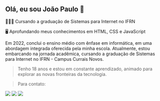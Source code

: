## Olá, eu sou João Paulo 👋

👨🏾‍💻 Cursando a graduação de Sistemas para Internet no IFRN

🖥️ Aprofundando meus conhecimentos em HTML, CSS e JavaScript

Em 2022, conclui o ensino médio com ênfase em informática, em uma abordagem integrada oferecida pela minha escola. Atualmente, estou embarcando na jornada acadêmica, cursando a graduação de Sistemas para Internet no IFRN - Campus Currais Novos. 

>  Tenho 18 anos e estou em constante aprendizado, animado para explorar as novas fronteiras da tecnologia.

> Para contato:

<div> 
  <a href="https://www.instagram.com/joaopaulooss/" target="_blank"><img src="https://img.shields.io/badge/-Instagram-%23E4405F?style=for-the-badge&logo=instagram&logoColor=white" target="_blank"></a>
  <a href = "mailto:joaopaulosv068@gmail.com"><img src="https://img.shields.io/badge/-Gmail-%23333?style=for-the-badge&logo=gmail&logoColor=white" target="_blank"></a>
  <a href="https://www.linkedin.com/in/jo%C3%A3o-paulo-santos-946aa02a5/" target="_blank"><img src="https://img.shields.io/badge/-LinkedIn-%230077B5?style=for-the-badge&logo=linkedin&logoColor=white" target="_blank"></a> 
